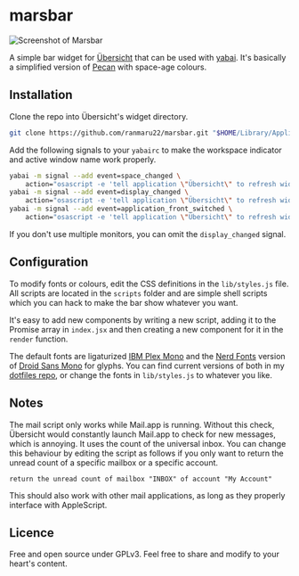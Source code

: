 # marsbar

![Screenshot of Marsbar](./marsbar.png)

A simple bar widget for [Übersicht](http://tracesof.net/uebersicht/) that can be used with [yabai](https://github.com/koekeishiya/yabai). It's basically a simplified version of [Pecan](https://github.com/zzzeyez/pecan) with space-age colours.

## Installation

Clone the repo into Übersicht's widget directory.

```sh
git clone https://github.com/ranmaru22/marsbar.git "$HOME/Library/Application Support/Übersicht/widgets/marsbar"
```

Add the following signals to your `yabairc` to make the workspace indicator and active window name work properly.

```sh
yabai -m signal --add event=space_changed \
    action="osascript -e 'tell application \"Übersicht\" to refresh widget id \"marsbar-index-jsx\"'"
yabai -m signal --add event=display_changed \
    action="osascript -e 'tell application \"Übersicht\" to refresh widget id \"marsbar-index-jsx\"'"
yabai -m signal --add event=application_front_switched \
    action="osascript -e 'tell application \"Übersicht\" to refresh widget id \"marsbar-index-jsx\"'"
```

If you don't use multiple monitors, you can omit the `display_changed` signal.

## Configuration

To modify fonts or colours, edit the CSS definitions in the `lib/styles.js` file. All scripts are located in the `scripts` folder and are simple shell scripts which you can hack to make the bar show whatever you want.

It's easy to add new components by writing a new script, adding it to the Promise array in `index.jsx` and then creating a new component for it in the `render` function.

The default fonts are ligaturized [IBM Plex Mono](https://www.ibm.com/plex/) and the [Nerd Fonts](https://www.nerdfonts.com/font-downloads) version of [Droid Sans Mono](https://fonts.google.com/?query=droid+sans+mono) for glyphs. You can find current versions of both in my [dotfiles repo](https://github.com/ranmaru22/dotfiles/tree/master/fonts), or change the fonts in `lib/styles.js` to whatever you like.

## Notes

The mail script only works while Mail.app is running. Without this check, Übersicht would constantly launch Mail.app to check for new messages, which is annoying. It uses the count of the universal inbox. You can change this behaviour by editing the script as follows if you only want to return the unread count of a specific mailbox or a specific account.

```applescript
return the unread count of mailbox "INBOX" of account "My Account"
```

This should also work with other mail applications, as long as they properly interface with AppleScript.

## Licence

Free and open source under GPLv3. Feel free to share and modify to your heart's content.
